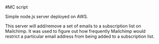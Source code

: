 #MC script

Simple node.js server deployed on AWS. 

This server will add/remove a set of emails to a subscription list on Mailchimp.
It was used to figure out how frequently Mailchimp would restrict a particular email address from being added to a subscription list.
